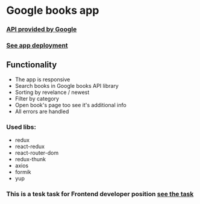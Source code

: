 # Google books app
### [API provided by Google](https://developers.google.com/books/docs/v1/using)


### [See app deployment](https://nickborovkov.github.io/google_books_app/)

## Functionality
- The app is responsive
- Search books in Google books API library
- Sorting by revelance / newest
- Filter by category
- Open book's page too see it's additional info
- All errors are handled

### Used libs:
- redux
- react-redux
- react-router-dom
- redux-thunk
- axios
- formik
- yup

### This is a tesk task for Frontend developer position [see the task](https://github.com/Nickborovkov/google_books_app/blob/master/task.md)
